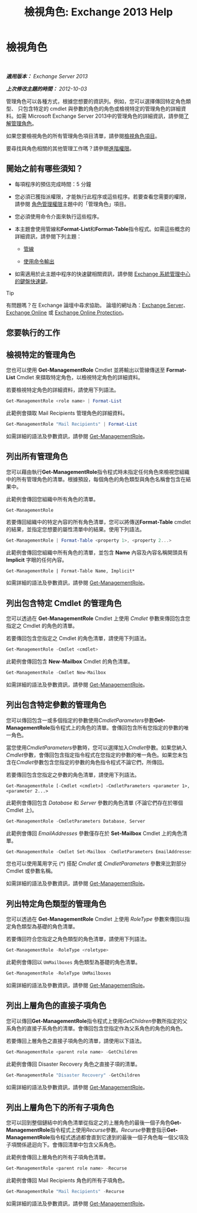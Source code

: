 ﻿---
title: '檢視角色: Exchange 2013 Help'
TOCTitle: 檢視角色
ms:assetid: 1875b15f-22db-4ede-b310-ea894d6211c8
ms:mtpsurl: https://technet.microsoft.com/zh-tw/library/Dd335117(v=EXCHG.150)
ms:contentKeyID: 50472639
ms.date: 05/21/2018
mtps_version: v=EXCHG.150
ms.translationtype: MT
---

# 檢視角色

 

_**適用版本：** Exchange Server 2013_

_**上次修改主題的時間：** 2012-10-03_

管理角色可以各種方式，根據您想要的資訊列。例如，您可以選擇傳回特定角色類型、 只包含特定的 cmdlet 與參數的角色的角色或檢視特定的管理角色的詳細資料。如需 Microsoft Exchange Server 2013中的管理角色的詳細資訊，請參閱[了解管理角色](understanding-management-roles-exchange-2013-help.md)。

如果您要檢視角色的所有管理角色項目清單，請參閱[檢視角色項目](view-role-entries-exchange-2013-help.md)。

要尋找與角色相關的其他管理工作嗎？請參閱[進階權限](advanced-permissions-exchange-2013-help.md)。

## 開始之前有哪些須知？

  - 每項程序的預估完成時間：5 分鐘

  - 您必須已獲指派權限，才能執行此程序或這些程序。若要查看您需要的權限，請參閱 [角色管理權限](role-management-permissions-exchange-2013-help.md)主題中的「管理角色」項目。

  - 您必須使用命令介面來執行這些程序。

  - 本主題會使用管線和**Format-List**和**Format-Table**指令程式。如需這些概念的詳細資訊，請參閱下列主題：
    
      - [管線](https://technet.microsoft.com/zh-tw/library/aa998260\(v=exchg.150\))
    
      - [使用命令輸出](working-with-command-output-exchange-2013-help.md)

  - 如需適用於此主題中程序的快速鍵相關資訊，請參閱 [Exchange 系統管理中心的鍵盤快速鍵](keyboard-shortcuts-in-the-exchange-admin-center-exchange-online-protection-help.md)。


> [!TIP]  
> 有問題嗎？在 Exchange 論壇中尋求協助。 論壇的網址為：<a href="https://go.microsoft.com/fwlink/p/?linkid=60612">Exchange Server</a>、 <a href="https://go.microsoft.com/fwlink/p/?linkid=267542">Exchange Online</a> 或 <a href="https://go.microsoft.com/fwlink/p/?linkid=285351">Exchange Online Protection</a>。




## 您要執行的工作

## 檢視特定的管理角色

您也可以使用 **Get-ManagementRole** Cmdlet 並將輸出以管線傳送至 **Format-List** Cmdlet 來擷取特定角色，以檢視特定角色的詳細資料。

若要檢視特定角色的詳細資料，請使用下列語法。

```powershell
Get-ManagementRole <role name> | Format-List
```

此範例會擷取 Mail Recipients 管理角色的詳細資料。

```powershell
Get-ManagementRole "Mail Recipients" | Format-List
```

如需詳細的語法及參數資訊，請參閱 [Get-ManagementRole](https://technet.microsoft.com/zh-tw/library/dd351125\(v=exchg.150\))。

## 列出所有管理角色

您可以藉由執行**Get-ManagementRole**指令程式時未指定任何角色來檢視您組織中的所有管理角色的清單。根據預設，每個角色的角色類型與角色名稱會包含在結果中。

此範例會傳回您組織中所有角色的清單。

```powershell
Get-ManagementRole
```

若要傳回組織中的特定內容的所有角色清單，您可以將傳送**Format-Table** cmdlet 的結果，並指定您想要的屬性清單中的結果。使用下列語法。

```powershell
Get-ManagementRole | Format-Table <property 1>, <property 2...>
```

此範例會傳回您組織中所有角色的清單，並包含 **Name** 內容及內容名稱開頭具有 **Implicit** 字眼的任何內容。

    Get-ManagementRole | Format-Table Name, Implicit*

如需詳細的語法及參數資訊，請參閱 [Get-ManagementRole](https://technet.microsoft.com/zh-tw/library/dd351125\(v=exchg.150\))。

## 列出包含特定 Cmdlet 的管理角色

您可以透過在 **Get-ManagementRole** Cmdlet 上使用 *Cmdlet* 參數來傳回包含您指定之 Cmdlet 的角色的清單。

若要傳回包含您指定之 Cmdlet 的角色清單，請使用下列語法。

```powershell
Get-ManagementRole -Cmdlet <cmdlet>
```

此範例會傳回包含 **New-Mailbox** Cmdlet 的角色清單。

```powershell
Get-ManagementRole -Cmdlet New-Mailbox
```

如需詳細的語法及參數資訊，請參閱 [Get-ManagementRole](https://technet.microsoft.com/zh-tw/library/dd351125\(v=exchg.150\))。

## 列出包含特定參數的管理角色

您可以傳回包含一或多個指定的參數使用*CmdletParameters*參數**Get-ManagementRole**指令程式上的角色的清單。會傳回包含所有您指定的參數的唯一角色。

當您使用*CmdletParameters*參數時，您可以選擇加入*Cmdlet*參數。如果您納入*Cmdlet*參數，會傳回包含指定指令程式在您指定的參數的唯一角色。如果您未包含在*Cmdlet*參數包含您指定的參數的角色指令程式不論它們，所傳回。

若要傳回包含您指定之參數的角色清單，請使用下列語法。

    Get-ManagementRole [-Cmdlet <cmdlet>] -CmdletParameters <parameter 1>, <parameter 2...>

此範例會傳回包含 *Database* 和 *Server* 參數的角色清單 (不論它們存在於哪個 Cmdlet 上)。

```powershell
Get-ManagementRole -CmdletParameters Database, Server
```

此範例會傳回 *EmailAddresses* 參數僅存在於 **Set-Mailbox** Cmdlet 上的角色清單。

```powershell
Get-ManagementRole -Cmdlet Set-Mailbox -CmdletParameters EmailAddresses
```

您也可以使用萬用字元 (\*) 搭配 *Cmdlet* 或 *CmdletParameters* 參數來比對部分 Cmdlet 或參數名稱。

如需詳細的語法及參數資訊，請參閱 [Get-ManagementRole](https://technet.microsoft.com/zh-tw/library/dd351125\(v=exchg.150\))。

## 列出特定角色類型的管理角色

您可以透過在 **Get-ManagementRole** Cmdlet 上使用 *RoleType* 參數來傳回以指定角色類型為基礎的角色清單。

若要傳回符合您指定之角色類型的角色清單，請使用下列語法。

```powershell
Get-ManagementRole -RoleType <roletype>
```

此範例會傳回以 `UmMailboxes` 角色類型為基礎的角色清單。

```powershell
Get-ManagementRole -RoleType UmMailboxes
```

如需詳細的語法及參數資訊，請參閱 [Get-ManagementRole](https://technet.microsoft.com/zh-tw/library/dd351125\(v=exchg.150\))。

## 列出上層角色的直接子項角色

您可以傳回**Get-ManagementRole**指令程式上使用*GetChildren*參數所指定的父系角色的直接子系角色的清單。會傳回包含您指定作為父系角色的角色的角色。

若要傳回上層角色之直接子項角色的清單，請使用以下語法。

```powershell
Get-ManagementRole <parent role name> -GetChildren
```

此範例會傳回 Disaster Recovery 角色之直接子項的清單。

```powershell
Get-ManagementRole "Disaster Recovery" -GetChildren
```

如需詳細的語法及參數資訊，請參閱 [Get-ManagementRole](https://technet.microsoft.com/zh-tw/library/dd351125\(v=exchg.150\))。

## 列出上層角色下的所有子項角色

您可以回到整個鏈結中的角色清單從指定之的上層角色的最後一個子角色**Get-ManagementRole**指令程式上使用*Recurse*參數。*Recurse*參數會指示**Get-ManagementRole**指令程式透過都會直到它達到的最後一個子角色每一個父項及子項關係遞迴向下。會傳回清單中包含父系角色。

此範例會傳回上層角色的所有子項角色清單。

```powershell
Get-ManagementRole <parent role name> -Recurse
```

此範例會傳回 Mail Recipients 角色的所有子項角色。

```powershell
Get-ManagementRole "Mail Recipients" -Recurse
```

如需詳細的語法及參數資訊，請參閱 [Get-ManagementRole](https://technet.microsoft.com/zh-tw/library/dd351125\(v=exchg.150\))。

